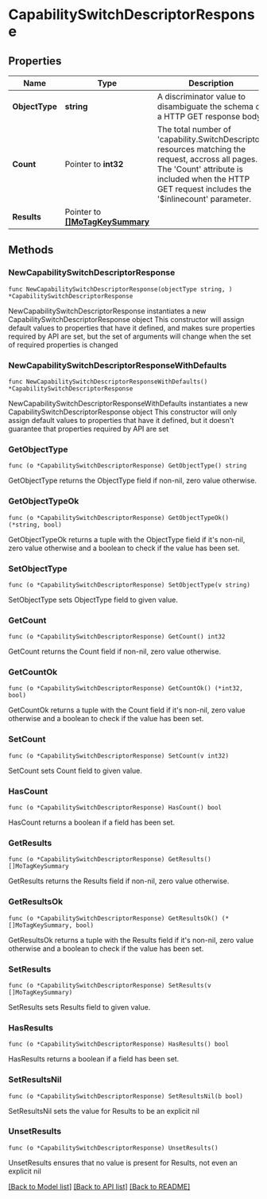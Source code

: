 # CapabilitySwitchDescriptorResponse

## Properties

Name | Type | Description | Notes
------------ | ------------- | ------------- | -------------
**ObjectType** | **string** | A discriminator value to disambiguate the schema of a HTTP GET response body. | 
**Count** | Pointer to **int32** | The total number of &#39;capability.SwitchDescriptor&#39; resources matching the request, accross all pages. The &#39;Count&#39; attribute is included when the HTTP GET request includes the &#39;$inlinecount&#39; parameter. | [optional] 
**Results** | Pointer to [**[]MoTagKeySummary**](MoTagKeySummary.md) |  | [optional] 

## Methods

### NewCapabilitySwitchDescriptorResponse

`func NewCapabilitySwitchDescriptorResponse(objectType string, ) *CapabilitySwitchDescriptorResponse`

NewCapabilitySwitchDescriptorResponse instantiates a new CapabilitySwitchDescriptorResponse object
This constructor will assign default values to properties that have it defined,
and makes sure properties required by API are set, but the set of arguments
will change when the set of required properties is changed

### NewCapabilitySwitchDescriptorResponseWithDefaults

`func NewCapabilitySwitchDescriptorResponseWithDefaults() *CapabilitySwitchDescriptorResponse`

NewCapabilitySwitchDescriptorResponseWithDefaults instantiates a new CapabilitySwitchDescriptorResponse object
This constructor will only assign default values to properties that have it defined,
but it doesn't guarantee that properties required by API are set

### GetObjectType

`func (o *CapabilitySwitchDescriptorResponse) GetObjectType() string`

GetObjectType returns the ObjectType field if non-nil, zero value otherwise.

### GetObjectTypeOk

`func (o *CapabilitySwitchDescriptorResponse) GetObjectTypeOk() (*string, bool)`

GetObjectTypeOk returns a tuple with the ObjectType field if it's non-nil, zero value otherwise
and a boolean to check if the value has been set.

### SetObjectType

`func (o *CapabilitySwitchDescriptorResponse) SetObjectType(v string)`

SetObjectType sets ObjectType field to given value.


### GetCount

`func (o *CapabilitySwitchDescriptorResponse) GetCount() int32`

GetCount returns the Count field if non-nil, zero value otherwise.

### GetCountOk

`func (o *CapabilitySwitchDescriptorResponse) GetCountOk() (*int32, bool)`

GetCountOk returns a tuple with the Count field if it's non-nil, zero value otherwise
and a boolean to check if the value has been set.

### SetCount

`func (o *CapabilitySwitchDescriptorResponse) SetCount(v int32)`

SetCount sets Count field to given value.

### HasCount

`func (o *CapabilitySwitchDescriptorResponse) HasCount() bool`

HasCount returns a boolean if a field has been set.

### GetResults

`func (o *CapabilitySwitchDescriptorResponse) GetResults() []MoTagKeySummary`

GetResults returns the Results field if non-nil, zero value otherwise.

### GetResultsOk

`func (o *CapabilitySwitchDescriptorResponse) GetResultsOk() (*[]MoTagKeySummary, bool)`

GetResultsOk returns a tuple with the Results field if it's non-nil, zero value otherwise
and a boolean to check if the value has been set.

### SetResults

`func (o *CapabilitySwitchDescriptorResponse) SetResults(v []MoTagKeySummary)`

SetResults sets Results field to given value.

### HasResults

`func (o *CapabilitySwitchDescriptorResponse) HasResults() bool`

HasResults returns a boolean if a field has been set.

### SetResultsNil

`func (o *CapabilitySwitchDescriptorResponse) SetResultsNil(b bool)`

 SetResultsNil sets the value for Results to be an explicit nil

### UnsetResults
`func (o *CapabilitySwitchDescriptorResponse) UnsetResults()`

UnsetResults ensures that no value is present for Results, not even an explicit nil

[[Back to Model list]](../README.md#documentation-for-models) [[Back to API list]](../README.md#documentation-for-api-endpoints) [[Back to README]](../README.md)


